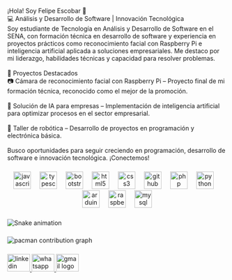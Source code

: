 <p align="left">¡Hola! Soy Felipe Escobar 👋<br>💻 Análisis y Desarrollo de Software | Innovación Tecnológica<br>Soy estudiante de Tecnología en Análisis y Desarrollo de Software en el SENA, con formación técnica en desarrollo de software y experiencia en proyectos prácticos como reconocimiento facial con Raspberry Pi e inteligencia artificial aplicada a soluciones empresariales. Me destaco por mi liderazgo, habilidades técnicas y capacidad para resolver problemas.<br><br>🚀 Proyectos Destacados<br>📷 Cámara de reconocimiento facial con Raspberry Pi – Proyecto final de mi formación técnica, reconocido como el mejor de la promoción.<br><br>🤖 Solución de IA para empresas – Implementación de inteligencia artificial para optimizar procesos en el sector empresarial.<br><br>🔧 Taller de robótica – Desarrollo de proyectos en programación y electrónica básica.<br><br>Busco oportunidades para seguir creciendo en programación, desarrollo de software e innovación tecnológica. ¡Conectemos!</p>

###

<div align="center">
  <img src="https://cdn.jsdelivr.net/gh/devicons/devicon/icons/javascript/javascript-plain.svg" height="40" alt="javascript logo"  />
  <img width="12" />
  <img src="https://cdn.jsdelivr.net/gh/devicons/devicon/icons/typescript/typescript-original.svg" height="40" alt="typescript logo"  />
  <img width="12" />
  <img src="https://cdn.jsdelivr.net/gh/devicons/devicon/icons/bootstrap/bootstrap-original.svg" height="40" alt="bootstrap logo"  />
  <img width="12" />
  <img src="https://cdn.jsdelivr.net/gh/devicons/devicon/icons/html5/html5-original.svg" height="40" alt="html5 logo"  />
  <img width="12" />
  <img src="https://cdn.jsdelivr.net/gh/devicons/devicon/icons/css3/css3-original.svg" height="40" alt="css3 logo"  />
  <img width="12" />
  <img src="https://cdn.jsdelivr.net/gh/devicons/devicon/icons/github/github-original.svg" height="40" alt="github logo"  />
  <img width="12" />
  <img src="https://cdn.jsdelivr.net/gh/devicons/devicon/icons/php/php-original.svg" height="40" alt="php logo"  />
  <img width="12" />
  <img src="https://cdn.jsdelivr.net/gh/devicons/devicon/icons/python/python-original.svg" height="40" alt="python logo"  />
  <img width="12" />
  <img src="https://cdn.jsdelivr.net/gh/devicons/devicon/icons/arduino/arduino-original.svg" height="40" alt="arduino logo"  />
  <img width="12" />
  <img src="https://cdn.jsdelivr.net/gh/devicons/devicon/icons/raspberrypi/raspberrypi-original.svg" height="40" alt="raspberrypi logo"  />
  <img width="12" />
  <img src="https://cdn.jsdelivr.net/gh/devicons/devicon/icons/mysql/mysql-original-wordmark.svg" height="40" alt="mysql logo"  />
</div>

###

<img src="https://raw.githubusercontent.com/Escobar1401/Escobar1401/output/snake.svg" alt="Snake animation" />

###

<picture>
  <source media="(prefers-color-scheme: dark)" srcset="https://raw.githubusercontent.com/Escobar1401/Escobar1401/output/pacman-contribution-graph-dark.svg">
  <source media="(prefers-color-scheme: light)" srcset="https://raw.githubusercontent.com/Escobar1401/Escobar1401/output/pacman-contribution-graph.svg">
  <img alt="pacman contribution graph" src="https://raw.githubusercontent.com/Escobar1401/Escobar1401/output/pacman-contribution-graph.svg">
</picture>

###

<div align="left">
  <a href="www.linkedin.com/in/felipe-escobar-24187b2a7" target="_blank">
    <img src="https://raw.githubusercontent.com/maurodesouza/profile-readme-generator/master/src/assets/icons/social/linkedin/default.svg" width="52" height="40" alt="linkedin logo"  />
  </a>
  <a href="3245111382" target="_blank">
    <img src="https://raw.githubusercontent.com/maurodesouza/profile-readme-generator/master/src/assets/icons/social/whatsapp/default.svg" width="52" height="40" alt="whatsapp logo"  />
  </a>
  <a href="luis1401cano2005@gmail.com" target="_blank">
    <img src="https://raw.githubusercontent.com/maurodesouza/profile-readme-generator/master/src/assets/icons/social/gmail/default.svg" width="52" height="40" alt="gmail logo"  />
  </a>
</div>

###
